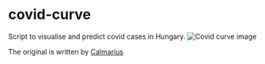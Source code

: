 # covid-curve
Script to visualise and predict covid cases in Hungary.
![Covid curve image](https://i.imgur.com/lQaySjr.png)

The original is written by [Calmarius](https://github.com/Calmarius)

